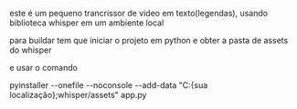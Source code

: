 este é um pequeno trancrissor de video em texto(legendas), usando biblioteca whisper em um ambiente local 

para buildar tem que iniciar o projeto em python e obter a pasta de assets do whisper

e usar o comando 

pyinstaller --onefile --noconsole --add-data "C:{sua localização};whisper/assets" app.py